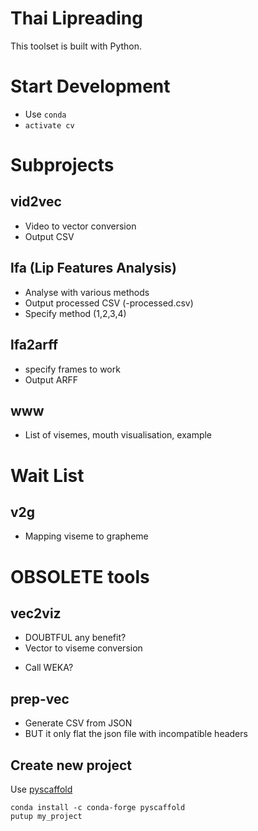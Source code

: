 # Thai Lipreading
This toolset is built with Python.

# Start Development
* Use `conda`
* `activate cv`

# Subprojects

## vid2vec
- Video to vector conversion
- Output CSV

## lfa (Lip Features Analysis)
* Analyse with various methods
* Output processed CSV (-processed.csv)
* Specify method (1,2,3,4)


## lfa2arff
* specify frames to work
* Output ARFF

## www
- List of visemes, mouth visualisation, example

# Wait List
## v2g
- Mapping viseme to grapheme

# OBSOLETE tools
## vec2viz
- DOUBTFUL any benefit?
- Vector to viseme conversion
* Call WEKA?

## prep-vec
- Generate CSV from JSON
- BUT it only flat the json file with incompatible headers


## Create new project
Use [pyscaffold](https://pypi.org/project/PyScaffold/)
```
conda install -c conda-forge pyscaffold
putup my_project
```